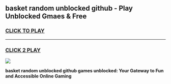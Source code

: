 
## basket random unblocked github - Play Unblocked Gmaes & Free
<h3>
<a href="https://news.freeplayer.one?title=basket_random_unblocked_github&ref=23F">CLICK TO PLAY</a></h3>
<hr>

<h3>
<a href="https://news.freeplayer.one?title=basket_random_unblocked_github&ref=23F">CLICK 2 PLAY</a>
  
</h3>

<a href="https://news.freeplayer.one?title=basket_random_unblocked_github&ref=23F/"><img src="https://clearcache.store/games.png"></a>


**basket random unblocked github games unblocked: Your Gateway to Fun and Accessible Online Gaming**
